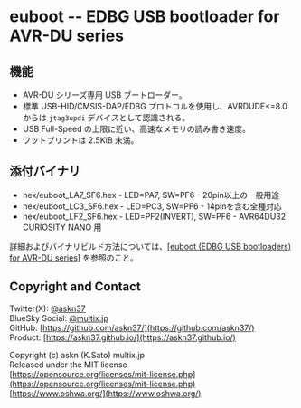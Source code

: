 # euboot -- EDBG USB bootloader for AVR-DU series

## 機能

- AVR-DU シリーズ専用 USB ブートローダー。
- 標準 USB-HID/CMSIS-DAP/EDBG プロトコルを使用し、AVRDUDE<=8.0 からは `jtag3updi` デバイスとして認識される。
- USB Full-Speed の上限に近い、高速なメモリの読み書き速度。
- フットプリントは 2.5KiB 未満。

## 添付バイナリ

- hex/euboot_LA7_SF6.hex - LED=PA7, SW=PF6 - 20pin以上の一般用途
- hex/euboot_LC3_SF6.hex - LED=PC3, SW=PF6 - 14pinを含む全種対応
- hex/euboot_LF2_SF6.hex - LED=PF2(INVERT), SW=PF6 - AVR64DU32 CURIOSITY NANO 用

詳細およびバイナリビルド方法については、[[euboot (EDBG USB bootloaders) for AVR-DU series]](https://github.com/askn37/euboot) を参照のこと。

## Copyright and Contact

Twitter(X): [@askn37](https://twitter.com/askn37) \
BlueSky Social: [@multix.jp](https://bsky.app/profile/multix.jp) \
GitHub: [https://github.com/askn37/](https://github.com/askn37/) \
Product: [https://askn37.github.io/](https://askn37.github.io/)

Copyright (c) askn (K.Sato) multix.jp \
Released under the MIT license \
[https://opensource.org/licenses/mit-license.php](https://opensource.org/licenses/mit-license.php) \
[https://www.oshwa.org/](https://www.oshwa.org/)
